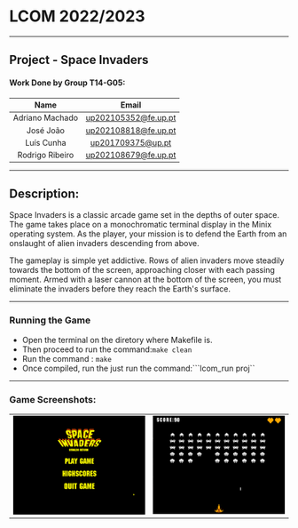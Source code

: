 #  LCOM 2022/2023 
___

## Project - Space Invaders


#### Work Done by Group T14-G05:
| Name | Email | 
|:-----------------:|:-----------------:|
| Adriano Machado | up202105352@fe.up.pt | 
|José João|up202108818@fe.up.pt|
| Luís Cunha | up201709375@up.pt | 
|Rodrigo Ribeiro |up202108679@fe.up.pt|

___

## Description:

Space Invaders is a classic arcade game set in the depths of outer space. The game takes place on a monochromatic terminal display in the Minix operating system. As the player, your mission is to defend the Earth from an onslaught of alien invaders descending from above.

The gameplay is simple yet addictive. Rows of alien invaders move steadily towards the bottom of the screen, approaching closer with each passing moment. Armed with a laser cannon at the bottom of the screen, you must eliminate the invaders before they reach the Earth's surface.

___
### Running the Game
- Open the terminal on the diretory where Makefile is.
- Then proceed to run the command:```make clean ```
- Run the command : ``` make ```
- Once compiled, run the  just run the command:```lcom_run proj``
___

### Game Screenshots:
<table>
  <tr>
    <td><img src="doc/1.png" width=500></td>
    <td><img src="doc/2.png" width=500></td>
  </tr>
 </table>
 